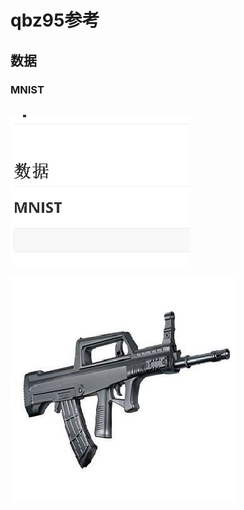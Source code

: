# qbz95参考



## 数据

### MNIST

~~~

~~~

![image-20200520230638583](images/image-20200520230638583.png)

![@xuxiangwen](images/5129969.jpg)